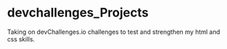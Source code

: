 # devchallenges_Projects
Taking on devChallenges.io challenges to test and strengthen my html and css skills. 
